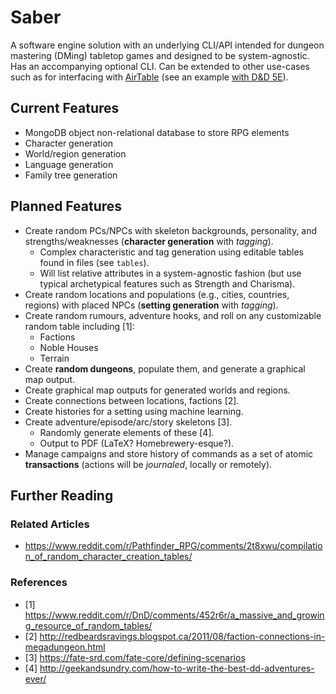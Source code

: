 # Saber

A software engine solution with an underlying CLI/API intended for dungeon 
mastering (DMing) tabletop games and designed  to be system-agnostic. Has an 
accompanying optional CLI. Can be extended to other use-cases such as for 
interfacing with [AirTable](https://airtable.com) (see an example 
[with D&D 5E](https://github.com/AlexSafatli/airtable-dnd)).

## Current Features

- MongoDB object non-relational database to store RPG elements
- Character generation
- World/region generation
- Language generation
- Family tree generation

## Planned Features

- Create random PCs/NPCs with skeleton backgrounds, personality, and strengths/weaknesses (**character generation** with *tagging*).
  - Complex characteristic and tag generation using editable tables found in files (see `tables`).
  - Will list relative attributes in a system-agnostic fashion (but use typical archetypical features such as Strength and Charisma).
- Create random locations and populations (e.g., cities, countries, regions) with placed 
  NPCs (**setting generation** with *tagging*).
- Create random rumours, adventure hooks, and roll on any customizable random 
  table including [1]:
  - Factions
  - Noble Houses
  - Terrain
- Create **random dungeons**, populate them, and generate a graphical map output.
- Create graphical map outputs for generated worlds and regions.
- Create connections between locations, factions [2].
- Create histories for a setting using machine learning.
- Create adventure/episode/arc/story skeletons [3].
  - Randomly generate elements of these [4].
  - Output to PDF (LaTeX? Homebrewery-esque?).
- Manage campaigns and store history of commands as a set of atomic 
  **transactions** (actions will be *journaled*, locally or remotely).

## Further Reading

### Related Articles

  - https://www.reddit.com/r/Pathfinder_RPG/comments/2t8xwu/compilation_of_random_character_creation_tables/

### References

  - [1] https://www.reddit.com/r/DnD/comments/452r6r/a_massive_and_growing_resource_of_random_tables/
  - [2] http://redbeardsravings.blogspot.ca/2011/08/faction-connections-in-megadungeon.html
  - [3] https://fate-srd.com/fate-core/defining-scenarios
  - [4] http://geekandsundry.com/how-to-write-the-best-dd-adventures-ever/
